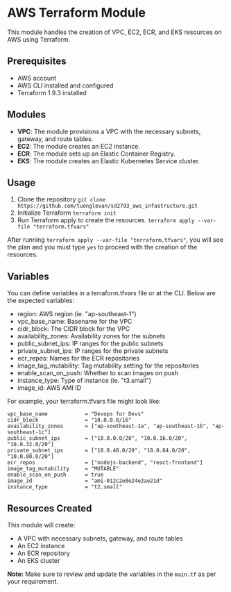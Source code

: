 # AWS Terraform Module

This module handles the creation of VPC, EC2, ECR, and EKS resources on AWS using Terraform.

## Prerequisites

- AWS account
- AWS CLI installed and configured
- Terraform 1.9.3 installed

## Modules

- **VPC**: The module provisions a VPC with the necessary subnets, gateway, and route tables.
- **EC2**: The module creates an EC2 instance.
- **ECR**: The module sets up an Elastic Container Registry.
- **EKS**: The module creates an Elastic Kubernetes Service cluster.

## Usage

1. Clone the repository ```git clone https://github.com/tuonglevan/sd2793_aws_infastructure.git```
2. Initialize Terraform
   ```terraform init```
3. Run Terraform apply to create the resources.
   ```terraform apply --var-file "terraform.tfvars"```

After running `terraform apply --var-file "terraform.tfvars"`, you will see the plan and you must type `yes` to proceed with the creation of the resources.

## Variables
You can define variables in a terraform.tfvars file or at the CLI. Below are the expected variables:

- region: AWS region (ie. "ap-southeast-1")
- vpc_base_name: Basename for the VPC
- cidr_block: The CIDR block for the VPC
- availability_zones: Availability zones for the subnets
- public_subnet_ips: IP ranges for the public subnets
- private_subnet_ips: IP ranges for the private subnets
- ecr_repos: Names for the ECR repositories
- image_tag_mutability: Tag mutability setting for the repositories
- enable_scan_on_push: Whether to scan images on push
- instance_type: Type of instance (ie. "t3.small")
- image_id: AWS AMI ID

For example, your terraform.tfvars file might look like:
```region                   = "ap-southeast-1"
vpc_base_name            = "Devops for Devs"
cidr_block               = "10.0.0.0/16"
availability_zones       = ["ap-southeast-1a", "ap-southeast-1b", "ap-southeast-1c"]
public_subnet_ips        = ["10.0.0.0/20", "10.0.16.0/20", "10.0.32.0/20"]
private_subnet_ips       = ["10.0.48.0/20", "10.0.64.0/20", "10.0.80.0/20"]
ecr_repos                = ["nodejs-backend", "react-frontend"]
image_tag_mutability     = "MUTABLE"
enable_scan_on_push      = true
image_id                 = "ami-012c2e8e24e2ae21d"
instance_type            = "t2.small"
```

## Resources Created

This module will create:

- A VPC with necessary subnets, gateway, and route tables
- An EC2 instance
- An ECR repository
- An EKS cluster

**Note:** Make sure to review and update the variables in the `main.tf` as per your requirement.